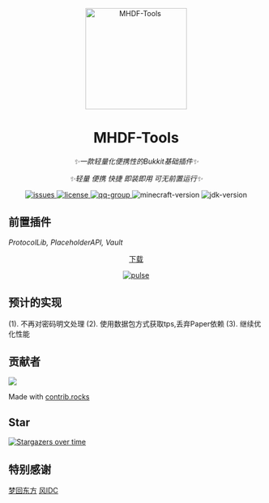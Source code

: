 <p align="center">
   <img src="https://pic.imgdb.cn/item/665c036bd9c307b7e9170568.png" width="200" height="200" alt="MHDF-Tools">
</p>

<div align="center">

# MHDF-Tools

_✨一款轻量化便携性的Bukkit基础插件✨_

_✨轻量 便携 快捷 即装即用 可无前置运行✨_
</div>

<p align="center">
    <a href="https://github.com/Love-MHDF/MHDF-Tools/issues">
        <img src="https://img.shields.io/github/issues/Love-MHDF/MHDF-Tools?style=flat-square" alt="issues">
    </a>
    <a href="https://github.com/Love-MHDF/MHDF-Tools/blob/main/LICENSE">
        <img src="https://img.shields.io/github/license/Love-MHDF/MHDF-Tools?style=flat-square" alt="license">
    </a>
    <a href="https://qm.qq.com/cgi-bin/qm/qr?k=T047YB6lHNMMcMuVlK_hGBcT5HNESxMA&jump_from=webapi&authKey=0/IFGIO6xLjjHB2YKF7laLxkKWbtWbDhb1lt//m7GgbElJSWdRZ8RjbWzSsufkO6">
        <img src="https://img.shields.io/badge/QQ群-129139830-brightgreen?style=flat-square" alt="qq-group">
    </a>
    <img src="https://img.shields.io/badge/最佳支持版本-1.20.1-brightgreen?style=flat-square" alt="minecraft-version">
    <img src="https://img.shields.io/badge/JDK-17+-brightgreen?style=flat-square" alt="jdk-version">
</p>

## 前置插件

_ProtocolLib, PlaceholderAPI, Vault_

<p align="center">
  <a href="https://github.com/Love-MHDF/MHDF-Tools/releases">下载</a>
</p>

<div align="center">
    <a href="https://github.com/Love-MHDF/MHDF-Tools/pulse">
        <img src="https://repobeats.axiom.co/api/embed/e58f3e1358766291db33ba451d3e90be99811f4f.svg" alt="pulse">
    </a>
</div>

## 预计的实现
 (1). 不再对密码明文处理
   (2). 使用数据包方式获取tps,丢弃Paper依赖
   (3). 继续优化性能

## 贡献者

<a href="https://github.com/Love-MHDF/MHDF-Tools/graphs/contributors">
  <img src="https://stg.contrib.rocks/image?repo=Love-MHDF/MHDF-Tools" />
</a>

Made with [contrib.rocks](https://stg.contrib.rocks)

## Star

[![Stargazers over time](https://starchart.cc/Love-MHDF/MHDF-Tools.svg?variant=adaptive)](https://starchart.cc/Love-MHDF/MHDF-Tools)

## 特别感谢

<div>
    <a href="https://www.mhdf.love/">梦回东方</a>
    <a href="https://cloud.fengidc.cn/">风IDC</a>
</div>

